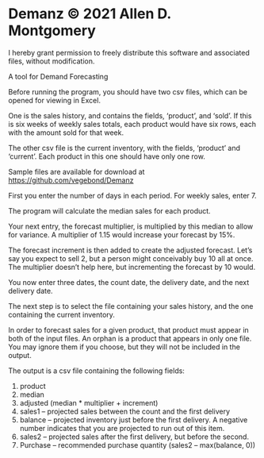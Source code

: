 # Demanz © 2021 Allen D. Montgomery
I hereby grant permission to freely distribute this software and associated files, without modification.

A tool for Demand Forecasting

Before running the program, you should have two csv files, which can be opened for viewing in Excel.

One is the sales history, and contains the fields, ‘product’, and ‘sold’. If this is six weeks of weekly sales totals, each product would have six rows, each with the amount sold for that week.

The other csv file is the current inventory, with the fields, ‘product’ and ‘current’. Each product in this one should have only one row.

Sample files are available for download at https://github.com/vegebond/Demanz

First you enter the number of days in each period. For weekly sales, enter 7.

The program will calculate the median sales for each product.

Your next entry, the forecast multiplier, is multiplied by this median to allow for variance. A multiplier of 1.15 would increase your forecast by 15%.

The forecast increment is then added to create the adjusted forecast. Let’s say you expect to sell 2, but a person might conceivably buy 10 all at once. The multiplier doesn’t help here, but incrementing the forecast by 10 would.

You now enter three dates, the count date, the delivery date, and the next delivery date.

The next step is to select the file containing your sales history, and the one containing the current inventory.

In order to forecast sales for a given product, that product must appear in both of the input files. An orphan is a product that appears in only one file. You may ignore them if you choose, but they will not be included in the output.

The output is a csv file containing the following fields:

1. product
2. median
3. adjusted (median * multiplier + increment)
4. sales1 – projected sales between the count and the first delivery
5. balance – projected inventory just before the first delivery. A negative number indicates that you are projected to run out of this item.
6. sales2 – projected sales after the first delivery, but before the second.
7. Purchase – recommended purchase quantity (sales2 – max(balance, 0))


